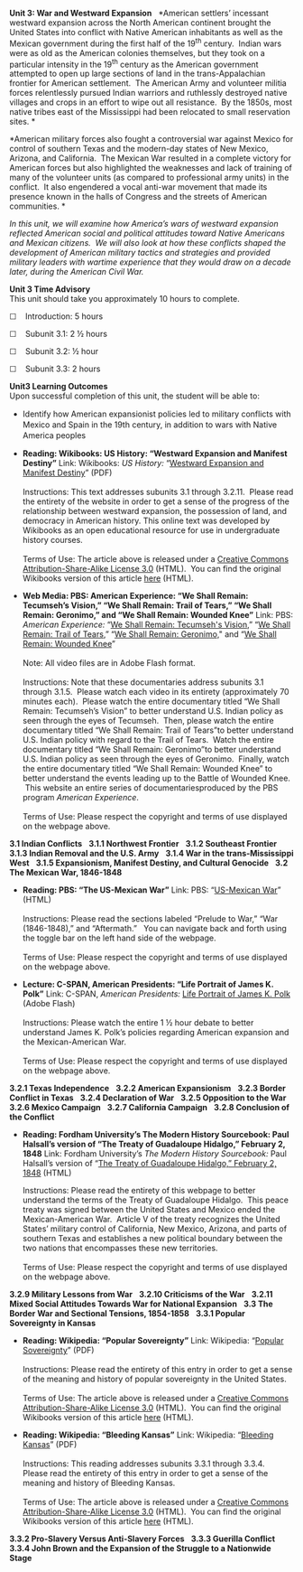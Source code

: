 **Unit 3: War and Westward Expansion** <span id="3"></span> 
*American settlers’ incessant westward expansion across the North
American continent brought the United States into conflict with Native
American inhabitants as well as the Mexican government during the first
half of the 19<sup>th</sup> century.  Indian wars were as old as the
American colonies themselves, but they took on a particular intensity in
the 19<sup>th</sup> century as the American government attempted to open
up large sections of land in the trans-Appalachian frontier for American
settlement.  The American Army and volunteer militia forces relentlessly
pursued Indian warriors and ruthlessly destroyed native villages and
crops in an effort to wipe out all resistance.  By the 1850s, most
native tribes east of the Mississippi had been relocated to small
reservation sites. *  
  
 *American military forces also fought a controversial war against
Mexico for control of southern Texas and the modern-day states of New
Mexico, Arizona, and California.  The Mexican War resulted in a complete
victory for American forces but also highlighted the weaknesses and lack
of training of many of the volunteer units (as compared to professional
army units) in the conflict.  It also engendered a vocal anti-war
movement that made its presence known in the halls of Congress and the
streets of American communities. *  
  
 *In this unit, we will examine how America’s wars of westward expansion
reflected American social and political attitudes toward Native
Americans and Mexican citizens.  We will also look at how these
conflicts shaped the development of American military tactics and
strategies and provided military leaders with wartime experience that
they would draw on a decade later, during the American Civil War.*

**Unit 3 Time Advisory**  
This unit should take you approximately 10 hours to complete.

☐    Introduction: 5 hours

☐    Subunit 3.1: 2 ½ hours

☐    Subunit 3.2: ½ hour

☐    Subunit 3.3: 2 hours

**Unit3 Learning Outcomes**  
Upon successful completion of this unit, the student will be able to:

-   <span class="Apple-style-span" style="line-height: 19px; ">Identify
    how American expansionist policies led to military conflicts with
    Mexico and Spain in the 19th century, in addition to wars with
    Native America peoples</span>

-   **Reading: Wikibooks: US History: “Westward Expansion and Manifest
    Destiny”**
    Link: Wikibooks: *US History:* “[Westward Expansion and Manifest
    Destiny](https://resources.saylor.org/archived/wp-content/uploads/2011/03/US-History_Westward-Expansion-and-Manifest-Destiny1.pdf)”
    (PDF)  
        
     Instructions: This text addresses subunits 3.1 through 3.2.11. 
    Please read the entirety of the website in order to get a sense of
    the progress of the relationship between westward expansion, the
    possession of land, and democracy in American history. This online
    text was developed by Wikibooks as an open educational resource for
    use in undergraduate history courses.  
        
     Terms of Use: The article above is released under a [Creative
    Commons Attribution-Share-Alike License
    3.0](http://creativecommons.org/licenses/by-sa/3.0/) (HTML).  You
    can find the original Wikibooks version of this article
    [here](http://en.wikibooks.org/wiki/US_History/Westward_Expansion_and_Manifest_Destiny)
    (HTML).

-   **Web Media: PBS: American Experience: “We Shall Remain: Tecumseh’s
    Vision,” “We Shall Remain: Trail of Tears,” “We Shall Remain:
    Geronimo,” and “We Shall Remain: Wounded Knee”**
    Link: PBS: *American Experience:* “[We Shall Remain: Tecumseh's
    Vision<span style="display: none;"> </span><span
    style="display: none;"> </span>](http://www.pbs.org/wgbh/amex/weshallremain/the_films/episode_2_trailer),”
    “[<span style="display: none;"> </span><span
    style="display: none;"> </span>We Shall Remain: Trail of Tears<span
    style="display: none;"> </span><span
    style="display: none;"> </span>](http://www.pbs.org/wgbh/amex/weshallremain/the_films/episode_3_trailer),<span
    style="display: none;"> </span><span
    style="display: none;"> </span>” “[We Shall Remain:
    Geronimo,](http://www.pbs.org/wgbh/amex/weshallremain/the_films/episode_4_trailer)"
    and “[We Shall Remain: Wounded
    Knee](http://www.pbs.org/wgbh/amex/weshallremain/the_films/episode_5_trailer)”  
        
     Note: All video files are in Adobe Flash format.  
        
     Instructions: Note that these documentaries address subunits 3.1
    through 3.1.5.  Please watch each video in its entirety
    (approximately 70 minutes each).  Please watch the entire
    documentary titled “We Shall Remain: Tecumseh’s Vision” to better
    understand U.S. Indian policy as seen through the eyes of Tecumseh. 
    Then, please watch the entire documentary titled “We Shall Remain:
    Trail of Tears”to better understand U.S. Indian policy with regard
    to the Trail of Tears.  Watch the entire documentary titled “We
    Shall Remain: Geronimo”to better understand U.S. Indian policy as
    seen through the eyes of Geronimo.  Finally, watch the entire
    documentary titled “We Shall Remain: Wounded Knee” to better
    understand the events leading up to the Battle of Wounded Knee.
     This website an entire series of documentariesproduced by the PBS
    program *American Experience*.  
        
     Terms of Use: Please respect the copyright and terms of use
    displayed on the webpage above.

**3.1 Indian Conflicts** <span id="3.1"></span> 
**3.1.1 Northwest Frontier** <span id="3.1.1"></span> 
**3.1.2 Southeast Frontier** <span id="3.1.2"></span> 
**3.1.3 Indian Removal and the U.S. Army** <span id="3.1.3"></span> 
**3.1.4 War in the trans-Mississippi West** <span id="3.1.4"></span> 
**3.1.5 Expansionism, Manifest Destiny, and Cultural Genocide** <span
id="3.1.5"></span> 
**3.2 The Mexican War, 1846-1848** <span id="3.2"></span> 
-   **Reading: PBS: “The US-Mexican War”**
    Link: PBS: “[US-Mexican
    War](http://www.pbs.org/kera/usmexicanwar/prelude/)” (HTML)  
        
     Instructions: Please read the sections labeled “Prelude to War,”
    “War (1846-1848),” and “Aftermath.”   You can navigate back and
    forth using the toggle bar on the left hand side of the webpage.  
        
     Terms of Use: Please respect the copyright and terms of use
    displayed on the webpage above.

-   **Lecture: C-SPAN, American Presidents: “Life Portrait of James K.
    Polk”**
    Link: C-SPAN, *American Presidents:* [Life Portrait of James K.
    Polk](http://www.c-spanvideo.org/program/JamesK) (Adobe Flash)  
        
     Instructions: Please watch the entire 1 ½ hour debate to better
    understand James K. Polk’s policies regarding American expansion and
    the Mexican-American War.  
        
     Terms of Use: Please respect the copyright and terms of use
    displayed on the webpage above.

**3.2.1 Texas Independence** <span id="3.2.1"></span> 
**3.2.2 American Expansionism** <span id="3.2.2"></span> 
**3.2.3 Border Conflict in Texas** <span id="3.2.3"></span> 
**3.2.4 Declaration of War** <span id="3.2.4"></span> 
**3.2.5 Opposition to the War** <span id="3.2.5"></span> 
**3.2.6 Mexico Campaign** <span id="3.2.6"></span> 
**3.2.7 California Campaign** <span id="3.2.7"></span> 
**3.2.8 Conclusion of the Conflict** <span id="3.2.8"></span> 
-   **Reading: Fordham University’s The Modern History Sourcebook: Paul
    Halsall’s version of “The Treaty of Guadaloupe Hidalgo,” February 2,
    1848**
    Link: Fordham University’s *The Modern History Sourcebook:* Paul
    Halsall’s version of “[The Treaty of Guadaloupe Hidalgo,” February
    2, 1848](http://www.fordham.edu/halsall/mod/1848hidalgo.html)
    (HTML)  
      
     Instructions: Please read the entirety of this webpage to better
    understand the terms of the Treaty of Guadaloupe Hidalgo.  This
    peace treaty was signed between the United States and Mexico ended
    the Mexican-American War.  Article V of the treaty recognizes the
    United States’ military control of California, New Mexico, Arizona,
    and parts of southern Texas and establishes a new political boundary
    between the two nations that encompasses these new territories.   
        
     Terms of Use: Please respect the copyright and terms of use
    displayed on the webpage above.

**3.2.9 Military Lessons from War** <span id="3.2.9"></span> 
**3.2.10 Criticisms of the War** <span id="3.2.10"></span> 
**3.2.11 Mixed Social Attitudes Towards War for National Expansion**
<span id="3.2.11"></span> 
**3.3 The Border War and Sectional Tensions, 1854-1858** <span
id="3.3"></span> 
**3.3.1 Popular Sovereignty in Kansas** <span id="3.3.1"></span> 
-   **Reading: Wikipedia: “Popular Sovereignty”**
    Link: Wikipedia: “[Popular
    Sovereignty](https://resources.saylor.org/archived/wp-content/uploads/2011/03/Popular-sovereignty.pdf)”
    (PDF)  
        
     Instructions: Please read the entirety of this entry in order to
    get a sense of the meaning and history of popular sovereignty in the
    United States.  
        
     Terms of Use: The article above is released under a [Creative
    Commons Attribution-Share-Alike License
    3.0](http://creativecommons.org/licenses/by-sa/3.0/) (HTML).  You
    can find the original Wikibooks version of this article
    [here](http://en.wikipedia.org/wiki/Popular_sovereignty) (HTML).

-   **Reading: Wikipedia: “Bleeding Kansas”**
    Link: Wikipedia: “[Bleeding
    Kansas](https://resources.saylor.org/archived/wp-content/uploads/2011/03/Bleeding-Kansas.pdf)”
    (PDF)  
        
     Instructions: This reading addresses subunits 3.3.1 through 3.3.4. 
    Please read the entirety of this entry in order to get a sense of
    the meaning and history of Bleeding Kansas.   
        
     Terms of Use: The article above is released under a [Creative
    Commons Attribution-Share-Alike License
    3.0](http://creativecommons.org/licenses/by-sa/3.0/) (HTML).  You
    can find the original Wikibooks version of this article
    [here](http://en.wikipedia.org/wiki/Bleeding_Kansas) (HTML).

**3.3.2 Pro-Slavery Versus Anti-Slavery Forces** <span
id="3.3.2"></span> 
**3.3.3 Guerilla Conflict** <span id="3.3.3"></span> 
**3.3.4 John Brown and the Expansion of the Struggle to a Nationwide
Stage** <span id="3.3.4"></span> 
